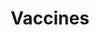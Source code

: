 ---
banner:
  content: Vaccines are available and more are in development to protect people from the COVID-19 virus.
  display: false
  heading: Call your doctor
layout: category
name: vaccines
owner: CDC
questions:
- covid-19-vaccine
- vaccine-development
- get-vaccine-first
- enough-vaccine
- why-vaccine
- vaccine-costs
- need-vaccine-if-had-covid
- operation-warp-speed
title: Vaccines
---